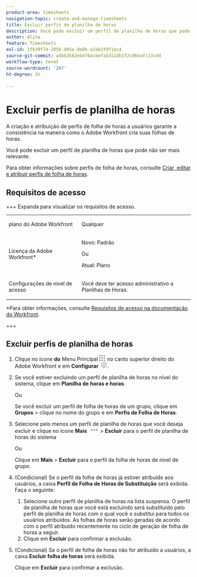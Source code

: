 ```yaml
---
product-area: timesheets
navigation-topic: create-and-manage-timesheets
title: Excluir perfis de planilha de horas
description: Você pode excluir um perfil de planilha de horas que pode não ser mais relevante.
author: Alina
feature: Timesheets
exl-id: 1fb39f74-205b-485e-9e8b-a2ab3f9f1ac4
source-git-commit: a4bb3582eb476acbefa5d11db1f2c06eafc13cdd
workflow-type: tm+mt
source-wordcount: '267'
ht-degree: 1%

---
```


# Excluir perfis de planilha de horas

<!--Audited:6/2025-->

A criação e atribuição de perfis de folha de horas a usuários garante a consistência na maneira como o Adobe Workfront cria suas folhas de horas.

Você pode excluir um perfil de planilha de horas que pode não ser mais relevante.

Para obter informações sobre perfis de folha de horas, consulte [Criar, editar e atribuir perfis de folha de horas](../../timesheets/create-and-manage-timesheets/create-timesheet-profiles.md).

## Requisitos de acesso

+++ Expanda para visualizar os requisitos de acesso.

<table style="table-layout:auto"> 
 <col> 
 <col> 
 <tbody> 
  <tr> 
   <td role="rowheader">plano do Adobe Workfront</td> 
   <td> <p>Qualquer</p> </td> 
  </tr> 
  <tr> 
   <td role="rowheader">Licença da Adobe Workfront*</td> 
   <td> <p>Novo: Padrão</p>
   Ou
   <p>Atual: Plano </p> </td> 
  </tr> 
  <tr> 
   <td role="rowheader">Configurações de nível de acesso</td> 
   <td> <p>Você deve ter acesso administrativo a Planilhas de Horas. </p>  </td> 
  </tr> 
 </tbody> 
</table>

*Para obter informações, consulte [Requisitos de acesso na documentação do Workfront](/help/quicksilver/administration-and-setup/add-users/access-levels-and-object-permissions/access-level-requirements-in-documentation.md).

+++

## Excluir perfis de planilha de horas

1. Clique no ícone **do** Menu Principal![](assets/main-menu-icon.png) no canto superior direito do Adobe Workfront e em **Configurar** ![](assets/gear-icon-settings.png).

1. Se você estiver excluindo um perfil de planilha de horas no nível do sistema, clique em **Planilha de horas e horas**.

   Ou

   Se você excluir um perfil de folha de horas de um grupo, clique em **Grupos** > clique no nome do grupo e em **Perfis de Folha de Horas**.
1. Selecione pelo menos um perfil de planilha de horas que você deseja excluir e clique no ícone **Mais** ![](assets/more-icon.png) > **Excluir** para o perfil de planilha de horas do sistema

   Ou

   Clique em **Mais** > **Excluir** para o perfil da folha de horas de nível de grupo.
1. (Condicional) Se o perfil da folha de horas já estiver atribuído aos usuários, a caixa **Perfil de Folha de Horas de Substituição** será exibida. Faça o seguinte:
   1. Selecione outro perfil de planilha de horas na lista suspensa. O perfil de planilha de horas que você está excluindo será substituído pelo perfil de planilha de horas com o qual você o substitui para todos os usuários atribuídos. As folhas de horas serão geradas de acordo com o perfil atribuído recentemente no ciclo de geração de folha de horas a seguir.
   1. Clique em **Excluir** para confirmar a exclusão.
1. (Condicional) Se o perfil de folha de horas não for atribuído a usuários, a caixa **Excluir folha de horas** será exibida.

   Clique em **Excluir** para confirmar a exclusão.

